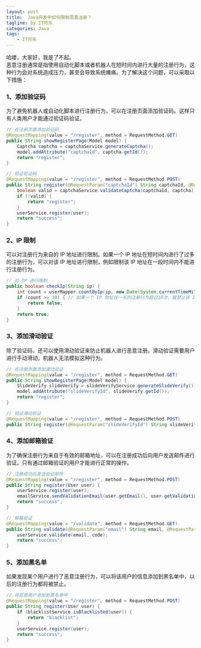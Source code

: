 ```yaml
---
layout: post
title:  Java开发中如何限制恶意注册？
tagline: by IT可乐
categories: Java
tags: 
    - IT可乐
---
```


哈喽，大家好，我是了不起。  
恶意注册通常是指使用自动化脚本或者机器人在短时间内进行大量的注册行为，这种行为会对系统造成压力，甚至会导致系统瘫痪。为了解决这个问题，可以采取以下措施：

### 1、添加验证码 

为了避免机器人或自动化脚本进行注册行为，可以在注册页面添加验证码。这样只有人类用户才能通过验证码验证。

```java
// 在注册页面添加验证码
@RequestMapping(value = "/register", method = RequestMethod.GET)
public String showRegisterPage(Model model) {
    Captcha captcha = captchaService.generateCaptcha();
    model.addAttribute("captchaId", captcha.getId());
    return "register";
}

// 验证验证码
@RequestMapping(value = "/register", method = RequestMethod.POST)
public String register(@RequestParam("captchaId") String captchaId, @RequestParam("captcha") String captcha, User user) {
    boolean valid = captchaService.validateCaptcha(captchaId, captcha);
    if (!valid) {
        return "register";
    }
    userService.register(user);
    return "success";
}
```

### 2、IP 限制 

可以对注册行为来自的 IP 地址进行限制。如果一个 IP 地址在短时间内进行了过多的注册行为，可以对该 IP 地址进行限制，例如限制该 IP 地址在一段时间内不能进行注册行为。

```java
// 对 IP 进行限制
public boolean checkIp(String ip) {
    int count = userMapper.countByIp(ip, new Date(System.currentTimeMillis() - 24 * 60 * 60 * 1000)); // 限制一天内的注册行为
    if (count >= 10) { // 如果一个 IP 地址在一天内注册行为超过10次，就禁止该 IP 地址进行注册行为
        return false;
    }
    return true;
}
```



### 3、添加滑动验证 

除了验证码，还可以使用滑动验证来防止机器人进行恶意注册。滑动验证需要用户进行手动滑动，机器人无法模拟这种行为。

```java
// 在注册页面添加滑动验证
@RequestMapping(value = "/register", method = RequestMethod.GET)
public String showRegisterPage(Model model) {
    SlideVerify slideVerify = slideVerifyService.generateSlideVerify();
    model.addAttribute("slideVerifyId", slideVerify.getId());
    return "register";
}

// 验证滑动验证
@RequestMapping(value = "/register", method = RequestMethod.POST)
public String register(@RequestParam("slideVerifyId") String slideVerifyId, @RequestParam("slideVerify") String slideVerify, User user)
```



### 4、添加邮箱验证 

为了确保注册行为来自于有效的邮箱地址，可以在注册成功后向用户发送邮件进行验证。只有通过邮箱验证的用户才能进行正常的操作。

```java
// 注册成功后发送验证邮件
@RequestMapping(value = "/register", method = RequestMethod.POST)
public String register(User user) {
    userService.register(user);
    emailService.sendValidationEmail(user.getEmail(), user.getValidationCode());
    return "success";
}

// 邮箱验证
@RequestMapping(value = "/validate", method = RequestMethod.GET)
public String validate(@RequestParam("email") String email, @RequestParam("code") String code) {
    userService.validate(email, code);
    return "success";
}
```





### 5、添加黑名单 

如果发现某个用户进行了恶意注册行为，可以将该用户的信息添加到黑名单中，以后的注册行为都将被禁止。

```java
// 将恶意用户添加到黑名单中
@RequestMapping(value = "/register", method = RequestMethod.POST)
public String register(User user) {
    if (blacklistService.isBlacklisted(user)) {
        return "blacklist";
    }
    userService.register(user);
    return "success";
}
```

